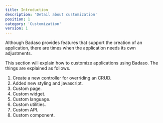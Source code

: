 ```yaml
---
title: Introduction
description: 'Detail about customization'
position: 1
category: 'Customization'
version: 1
---
```


Although Badaso provides features that support the creation of an application, there are times when the application needs its own adjustments.

This section will explain how to customize applications using Badaso. The things are explained as follows.
1. Create a new controller for overriding an CRUD.
2. Added new styling and javascript.
3. Custom page.
4. Custom widget.
5. Custom language.
6. Custom utilities.
7. Custom API.
8. Custom component.